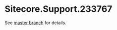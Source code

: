 # Sitecore.Support.233767

See [master branch](https://github.com/sitecoresupport/Sitecore.Support.233767) for details.